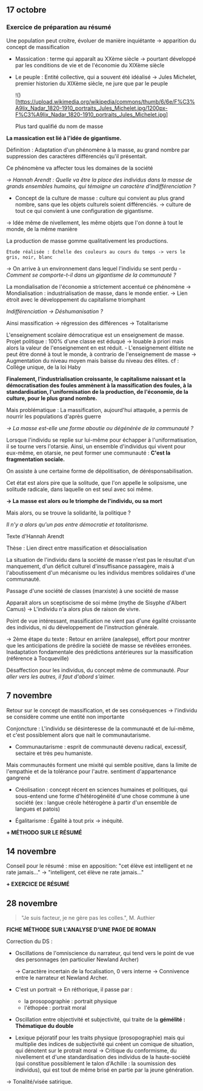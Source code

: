 ## 17 octobre

### Exercice de préparation au résumé

Une population peut croitre, évoluer de manière inquiétante -> apparition du concept de massification

- Massication : terme qui apparaît au XXème siècle
	-> pourtant développé par les conditions de vie et de l'économie du XIXème siècle

- Le peuple : Entité collective, qui a souvent été idéalisé
	-> Jules Michelet, premier historien du XIXème siècle, ne jure que par le peuple

	!()[https://upload.wikimedia.org/wikipedia/commons/thumb/6/6e/F%C3%A9lix_Nadar_1820-1910_portraits_Jules_Michelet.jpg/1200px-F%C3%A9lix_Nadar_1820-1910_portraits_Jules_Michelet.jpg]

	Plus tard qualifié du nom de masse


**La massication est lié à l'idée de gigantisme.**

Définition : Adaptation d'un phénomène à la masse, au grand nombre par suppression des caractères différenciés qu'il présentait.

Ce phénomène va affecter tous les domaines de la société

*-> Hannah Arendt : Quelle va être la place des individus dans la masse de grands ensembles humains, qui témoigne un caractère d'indifférenciation ?*


- Concept de la culture de masse : culture qui convient au plus grand nombre, sans que les objets culturels soient différenciés.
	-> culture de tout ce qui convient à une configuration de gigantisme.

-> Idée même de nivellement, les même objets que l'on donne à tout le monde, de la même manière

La production de masse gomme qualitativement les productions.

	Étude réalisée : Échelle des couleurs au cours du temps -> vers le gris, noir, blanc


-> On arrive à un environnement dans lequel l'individu se sent perdu
	*- Comment se comporte-t-il dans un gigantisme de la communauté ?*

La mondialisation de l'économie a strictement accentué ce phénomène -> Mondialisation : industrialisation de masse, dans le monde entier.
	-> Lien étroit avec le développement du capitalisme triomphant

*Indifférenciation -> Déshumanisation ?*

Ainsi massification -> régression des différences -> Totalitarisme


L'enseignement scolaire démocratique est un enseignement de masse.
	Projet politique : 100% d'une classe est éduqué -> louable à priori
		mais alors la valeur de l'enseignement en est réduit.
	- L'enseignement élitiste ne peut être donné à tout le monde, à contrario de l'enseignement de masse
		-> Augmentation du niveau moyen mais baisse du niveau des élites.
	cf : Collège unique, de la loi Haby



**Finalement, l'industrialisation croissante, le capitalisme naissant et la démocratisation des foules ammènent à la massification des foules, à la standardisation, l'uniformisation de la production, de l'économie, de la culture, pour le plus grand nombre.**

Mais problématique : La massification, aujourd'hui attaquée, a permis de nourrir les populations d'après guerre

*-> La masse est-elle une forme aboutie ou dégénérée de la communauté ?*

Lorsque l'individu se replie sur lui-même pour échapper à l'uniformatisation, il se tourne vers l'otarsie.
Ainsi, un ensemble d'individus qui vivent pour eux-même, en otarsie, ne peut former une communauté : **C'est la fragmentation sociale.**

On assiste à une certaine forme de dépolitisation, de dérésponsabilisation.

Cet état est alors pire que la solitude, que l'on appelle le solipsisme, une solitude radicale, dans laquelle on est seul avec soi même.

**-> La masse est alors ou le triomphe de l'individu, ou sa mort**

Mais alors, ou se trouve la solidarité, la politique ?

*Il n'y a alors qu'un pas entre démocratie et totalitarisme.*


Texte d'Hannah Arendt

Thèse : Lien direct entre massification et désocialisation

La situation de l'individu dans la société de masse n'est pas le résultat d'un manquement, d'un déficit culturel d'insuffisance passagère,
mais à l'aboutissement d'un mécanisme ou les individus membres solidaires d'une communauté.

Passage d'une société de classes (marxiste) à une société de masse

Apparait alors un sceptiscisme de soi même (mythe de Sisyphe d'Albert Camus)
	-> L'individu n'a alors plus de raison de vivre.

Point de vue intéressant, massification ne vient pas d'une égalité croissante des individus, ni du développement de l'instruction générale.

-> 2ème étape du texte : Retour en arrière (analepse), effort pour montrer que les anticipations de prédire la société de masse se révélées erronées.
	Inadaptation fondamentale des prédictions antérieures sur la massification (référence à Tocqueville)


Désaffection pour les individus, du concept même de communauté.
	*Pour aller vers les autres, il faut d'abord s'aimer.*


## 7 novembre


Retour sur le concept de massification, et de ses conséquences -> l'individu se considère comme une entité non importante

Conjoncture : L'individu se désinteresse de la communauté et de lui-même, et c'est possiblement alors que nait le communautarisme.

- Communautarisme : esprit de communauté devenu radical, excessif, sectaire et très peu humaniste.

Mais communautés forment une mixité qui semble positive, dans la limite de l'empathie et de la tolérance pour l'autre.
    sentiment d'appartenance gangrené 

- Créolisation : concept récent en sciences humaines et politiques, qui sous-entend une forme d'hétérogénéité d'une chose commune à une société (ex : langue créole hétérogène à partir d'un ensemble de langues et patois)

- Égalitarisme : Égalité à tout prix -> inéquité.

**+ MÉTHODO SUR LE RÉSUMÉ**

## 14 novembre

Conseil pour le résumé : mise en apposition:
    "cet élève est intelligent et ne rate jamais..."
        -> "intelligent, cet élève ne rate jamais..."

**+ EXERCICE DE RÉSUMÉ**

## 28 novembre

> "Je suis facteur, je ne gère pas les colles.", M. Authier

**FICHE MÉTHODE SUR L'ANALYSE D'UNE PAGE DE ROMAN**


Correction du DS :

- Oscillations de l'omniscience du narrateur, qui tend vers le point de vue des personnages (en particulier Newland Archer)

	-> Caractère incertain de la focalisation, 0 vers interne -> Connivence entre le narrateur et Newland Archer.

- C'est un portrait -> En réthorique, il passe par :
	- la prosopographie : portrait physique
	- l'éthopée : portrait moral

- Oscillation entre objectivité et subjectivité, qui traite de la **gémélité : Thématique du double**

- Lexique péjoratif pour les traits physique (prosopographie) mais qui multiplie des indices de subjectivité qui créent un comique de situation, qui dénotent sur le protrait moral
	-> Critique du conformisme, du nivellement et d'une standardisation des individus de la haute-société (qui constitue possiblement le talon d'Achille : la soumission des individus), qui est tout de même brisé en partie par la jeune génération.


-> Tonalité/visée satirique.